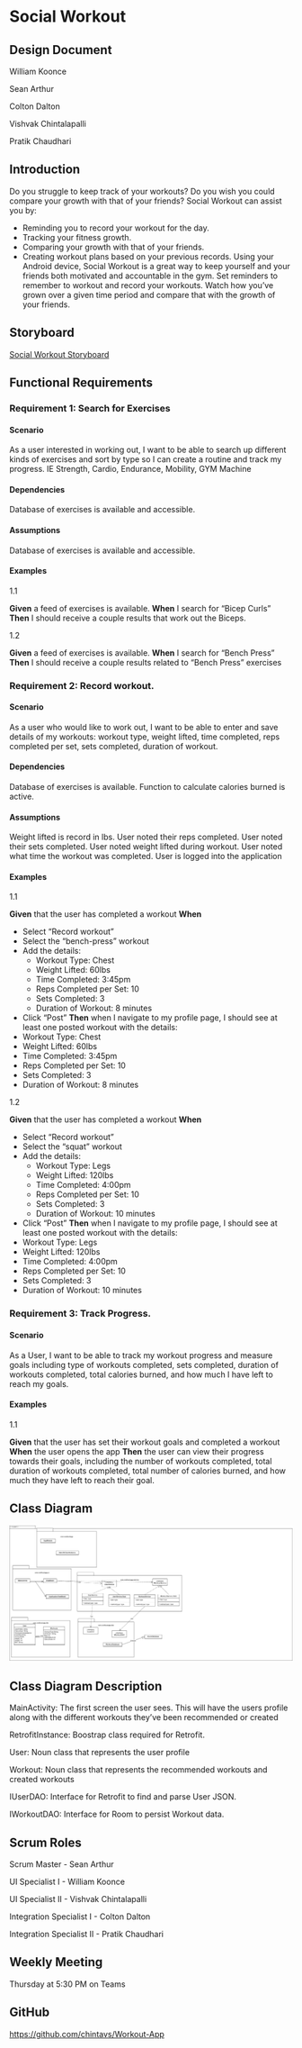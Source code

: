 # Social Workout


## Design Document

William Koonce

Sean Arthur 

Colton Dalton 

Vishvak Chintalapalli 

Pratik Chaudhari 

## Introduction 

Do you struggle to keep track of your workouts? Do you wish you could compare your growth with that of your friends? Social Workout can assist you by: 
- Reminding you to record your workout for the day. 
- Tracking your fitness growth.
- Comparing your growth with that of your friends.
- Creating workout plans based on your previous records. 
Using your Android device, Social Workout is a great way to keep yourself and your friends both motivated and accountable in the gym. Set reminders to remember to workout and record your workouts. Watch how you’ve grown over a given time period and compare that with the growth of your friends. 

## Storyboard 
[Social Workout Storyboard](https://app.milanote.com/1Pmdwa1OSwWD85/social-workout-storyboard?p=URvyliO0qLa)

## Functional Requirements 
### Requirement 1: Search for Exercises  
#### Scenario 
As a user interested in working out, I want to be able to search up different kinds of exercises and sort by type so I can create a routine and track my progress. IE Strength, Cardio, Endurance, Mobility, GYM Machine  

#### Dependencies 
Database of exercises is available and accessible. 

#### Assumptions 
Database of exercises is available and accessible. 

#### Examples 
1.1 

**Given** a feed of exercises is available.
**When** I search for “Bicep Curls”
**Then** I should receive a couple results that work out the Biceps. 

1.2 

**Given** a feed of exercises is available.
**When** I search for “Bench Press”
**Then** I should receive a couple results related to “Bench Press” exercises 

### Requirement 2: Record workout. 
#### Scenario 
As a user who would like to work out, I want to be able to enter and save details of my workouts: workout type, weight lifted, time completed, reps completed per set, sets completed, duration of workout. 

#### Dependencies 
Database of exercises is available. 
Function to calculate calories burned is active. 

#### Assumptions 
Weight lifted is record in lbs.
User noted their reps completed.
User noted their sets completed.
User noted weight lifted during workout.
User noted what time the workout was completed. 
User is logged into the application 

#### Examples 
1.1 

**Given** that the user has completed a workout 
**When** 
- Select “Record workout”
- Select the “bench-press” workout
- Add the details:
  - Workout Type: Chest
  - Weight Lifted: 60lbs
  - Time Completed: 3:45pm
  - Reps Completed per Set: 10
  - Sets Completed: 3
  - Duration of Workout: 8 minutes
- Click “Post” 
**Then** when I navigate to my profile page, I should see at least one posted workout with the details:
 - Workout Type: Chest
 - Weight Lifted: 60lbs
 - Time Completed: 3:45pm
 - Reps Completed per Set: 10
 - Sets Completed: 3
 - Duration of Workout: 8 minutes

1.2 

**Given** that the user has completed a workout 
**When** 
- Select “Record workout” 
- Select the “squat” workout 
- Add the details: 
  - Workout Type: Legs 
  - Weight Lifted: 120lbs 
  - Time Completed: 4:00pm 
  - Reps Completed per Set: 10 
  - Sets Completed: 3 
  - Duration of Workout: 10 minutes 
- Click “Post” 
**Then** when I navigate to my profile page, I should see at least one posted workout with the details: 
- Workout Type: Legs 
- Weight Lifted: 120lbs 
- Time Completed: 4:00pm 
- Reps Completed per Set: 10 
- Sets Completed: 3 
- Duration of Workout: 10 minutes  

### Requirement 3: Track Progress. 

#### Scenario 
As a User, I want to be able to track my workout progress and measure goals including type of workouts completed, sets completed, duration of workouts completed, total calories burned, and how much I have left to reach my goals. 

#### Examples
1.1

**Given** that the user has set their workout goals and completed a workout 
**When** the user opens the app 
**Then** the user can view their progress towards their goals, including the number of workouts completed, total duration of workouts completed, total number of calories burned, and how much they have left to reach their goal.  

## Class Diagram 
![ClassDiagram](https://github.com/chintavs/Workout-App/blob/main/WorkoutAppDiagram.drawio.png)

## Class Diagram Description 
MainActivity: The first screen the user sees. This will have the users profile along with the different workouts they’ve been recommended or created 

RetrofitInstance: Boostrap class required for Retrofit. 

User: Noun class that represents the user profile 

Workout: Noun class that represents the recommended workouts and created workouts 

IUserDAO: Interface for Retrofit to find and parse User JSON. 

IWorkoutDAO: Interface for Room to persist Workout data. 

## Scrum Roles 
Scrum Master - Sean Arthur 

UI Specialist I - William Koonce 

UI Specialist II - Vishvak Chintalapalli 

Integration Specialist I - Colton Dalton 

Integration Specialist II - Pratik Chaudhari 

## Weekly Meeting 
Thursday at 5:30 PM on Teams 

## GitHub 
https://github.com/chintavs/Workout-App 
